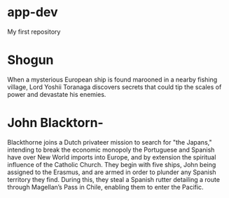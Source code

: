 # app-dev
My first repository
# **Shogun** 
When a mysterious European ship is found marooned in a nearby fishing village, Lord Yoshii Toranaga discovers secrets that could tip the scales of power and devastate his enemies.
# John Blacktorn- 
Blackthorne joins a Dutch privateer mission to search for "the Japans," intending to break the economic monopoly the Portuguese and Spanish have over New World imports into Europe, and by extension the spiritual influence of the Catholic Church. They begin with five ships, John being assigned to the Erasmus, and are armed in order to plunder any Spanish territory they find. During this, they steal a Spanish rutter detailing a route through Magellan’s Pass in Chile, enabling them to enter the Pacific.
